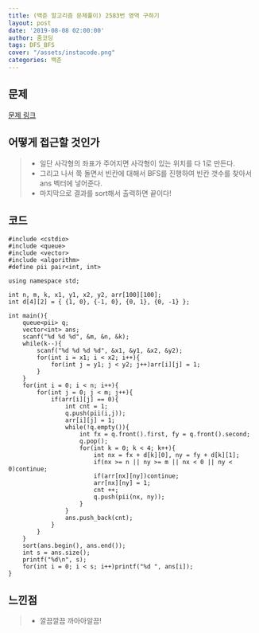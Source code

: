 ```yaml
---
title: (백준 알고리즘 문제풀이) 2583번 영역 구하기
layout: post
date: '2019-08-08 02:00:00'
author: 줌코딩
tags: DFS_BFS
cover: "/assets/instacode.png"
categories: 백준
---
```


## 문제

[문제 링크](https://www.acmicpc.net/problem/2583)

## 어떻게 접근할 것인가

>* 일단 사각형의 좌표가 주어지면 사각형이 있는 위치를 다 1로 만든다.
>* 그리고 나서 쭉 돌면서 빈칸에 대해서 BFS를 진행하여 빈칸 갯수를 찾아서 ans 벡터에 넣어준다.
>* 마지막으로 결과를 sort해서 출력하면 끝이다!

## 코드

    #include <cstdio>
    #include <queue>
    #include <vector>
    #include <algorithm>
    #define pii pair<int, int>

    using namespace std;

    int n, m, k, x1, y1, x2, y2, arr[100][100];
    int d[4][2] = { {1, 0}, {-1, 0}, {0, 1}, {0, -1} };

    int main(){
        queue<pii> q;
        vector<int> ans;
        scanf("%d %d %d", &m, &n, &k);
        while(k--){
            scanf("%d %d %d %d", &x1, &y1, &x2, &y2);
            for(int i = x1; i < x2; i++){
                for(int j = y1; j < y2; j++)arr[i][j] = 1; 
            }
        }
        for(int i = 0; i < n; i++){
            for(int j = 0; j < m; j++){
                if(arr[i][j] == 0){
                    int cnt = 1;
                    q.push(pii(i,j));
                    arr[i][j] = 1;
                    while(!q.empty()){
                        int fx = q.front().first, fy = q.front().second;
                        q.pop();
                        for(int k = 0; k < 4; k++){
                            int nx = fx + d[k][0], ny = fy + d[k][1];
                            if(nx >= n || ny >= m || nx < 0 || ny < 0)continue;
                            if(arr[nx][ny])continue;
                            arr[nx][ny] = 1;
                            cnt ++;
                            q.push(pii(nx, ny));
                        }
                    }
                    ans.push_back(cnt);
                }
            }
        }
        sort(ans.begin(), ans.end());
        int s = ans.size();
        printf("%d\n", s);
        for(int i = 0; i < s; i++)printf("%d ", ans[i]);
    }

## 느낀점

>* 깔끔깔끔 까아아알끔!
